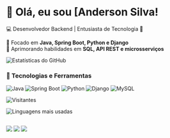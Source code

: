 # 👋 Olá, eu sou [Anderson Silva!
💻 Desenvolvedor Backend | Entusiasta de Tecnologia 🚀

🔹 Focado em **Java, Spring Boot, Python e Django**  
🔹 Aprimorando habilidades em **SQL, API REST e microsserviços**  



![Estatísticas do GitHub](https://github-readme-stats.vercel.app/api?username=seu-usuario&show_icons=true&theme=dark)

### 🚀 Tecnologias e Ferramentas  
![Java](https://img.shields.io/badge/Java-ED8B00?style=for-the-badge&logo=java&logoColor=white)
![Spring Boot](https://img.shields.io/badge/Spring%20Boot-6DB33F?style=for-the-badge&logo=spring-boot&logoColor=white)
![Python](https://img.shields.io/badge/Python-3776AB?style=for-the-badge&logo=python&logoColor=white)
![Django](https://img.shields.io/badge/Django-092E20?style=for-the-badge&logo=django&logoColor=white)
![MySQL](https://img.shields.io/badge/MySQL-4479A1?style=for-the-badge&logo=mysql&logoColor=white)


![Visitantes](https://komarev.com/ghpvc/?username=seu-usuario&color=green)


![Linguagens mais usadas](https://github-readme-stats.vercel.app/api/top-langs/?username=seu-usuario&layout=compact&theme=dark)
##


<div> 
  <a href="https://www.instagram.com/arthureris/profilecard/?igsh=Y2N2dGljbnhqcTBr" target="_blank"><img src="https://img.shields.io/badge/-Instagram-%23E4405F?style=for-the-badge&logo=instagram&logoColor=white" target="_blank"></a>
  <a href = "mailto:ContatoAndersonSilvaDev01@gmail.com"><img src="https://img.shields.io/badge/-Gmail-%23333?style=for-the-badge&logo=gmail&logoColor=white" target="_blank"></a>
  <a href="https://www.linkedin.com/in/anderson-silva-15b340323/" target="_blank"><img src="https://img.shields.io/badge/-LinkedIn-%230077B5?style=for-the-badge&logo=linkedin&logoColor=white" target="_blank"></a> 
  
</div>


